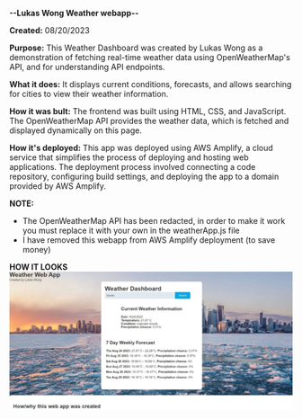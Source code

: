 **--Lukas Wong Weather webapp--**

**Created:**    08/20/2023

**Purpose:**    This Weather Dashboard was created by Lukas Wong as a demonstration of fetching real-time weather data using OpenWeatherMap's API, and for understanding API endpoints.

**What it does:**   It displays current conditions, forecasts, and allows searching for cities to view their weather information.

**How it was bult:**    The frontend was built using HTML, CSS, and JavaScript. The OpenWeatherMap API provides the weather data, which is fetched and displayed dynamically on this page.

**How it's deployed:**  This app was deployed using AWS Amplify, a cloud service that simplifies the process of deploying and hosting web applications. The deployment process involved connecting a code repository, configuring build settings, and deploying the app to a domain provided by AWS Amplify.

**NOTE:**

- The OpenWeatherMap API has been redacted, in order to make it work you must replace it with your own in the weatherApp.js file
- I have removed this webapp from AWS Amplify deployment (to save money)


**HOW IT LOOKS**
![Screenshot](screenshot.jpg)